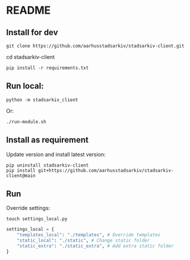 # README

## Install for dev

    git clone https://github.com/aarhusstadsarkiv/stadsarkiv-client.git

cd stadsarkiv-client

    pip install -r requirements.txt

## Run local:

    python -m stadsarkiv_client

Or: 

    ./run-module.sh

## Install as requirement

Update version and install latest version:

    pip uninstall stadsarkiv-client
    pip install git+https://github.com/aarhusstadsarkiv/stadsarkiv-client@main 

## Run 

Override settings: 

    touch settings_local.py

```.py
settings_local = {
    "templates_local": "./templates", # Override templates
    "static_local": "./static", # Change static folder
    "static_extra": "./static_extra", # Add extra static folder
}
```
